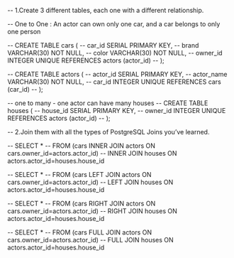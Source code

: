 -- 1.Create 3 different tables, each one with a different relationship.

-- One to One :  An actor can own only one car, and a car belongs to only one person


-- CREATE TABLE cars (
--   car_id SERIAL PRIMARY KEY,
--   brand VARCHAR(30) NOT NULL,
--   color VARCHAR(30) NOT NULL,
--   owner_id INTEGER UNIQUE REFERENCES actors (actor_id)
-- );

-- CREATE TABLE actors (
--   actor_id SERIAL PRIMARY KEY,
--   actor_name VARCHAR(30) NOT NULL,
--   car_id INTEGER UNIQUE REFERENCES cars (car_id)
-- );

-- one to many - one actor can have many houses
-- CREATE TABLE houses (
--   house_id SERIAL PRIMARY KEY,
--   owner_id INTEGER UNIQUE REFERENCES actors (actor_id)
-- );

-- 2.Join them with all the types of PostgreSQL Joins you’ve learned.

-- SELECT *
-- FROM (cars INNER JOIN actors ON cars.owner_id=actors.actor_id)
-- INNER JOIN houses ON actors.actor_id=houses.house_id

-- SELECT *
-- FROM (cars LEFT JOIN actors ON cars.owner_id=actors.actor_id)
-- LEFT JOIN houses ON actors.actor_id=houses.house_id

-- SELECT *
-- FROM (cars RIGHT JOIN actors ON cars.owner_id=actors.actor_id)
-- RIGHT JOIN houses ON actors.actor_id=houses.house_id

-- SELECT *
-- FROM (cars FULL JOIN actors ON cars.owner_id=actors.actor_id)
-- FULL JOIN houses ON actors.actor_id=houses.house_id